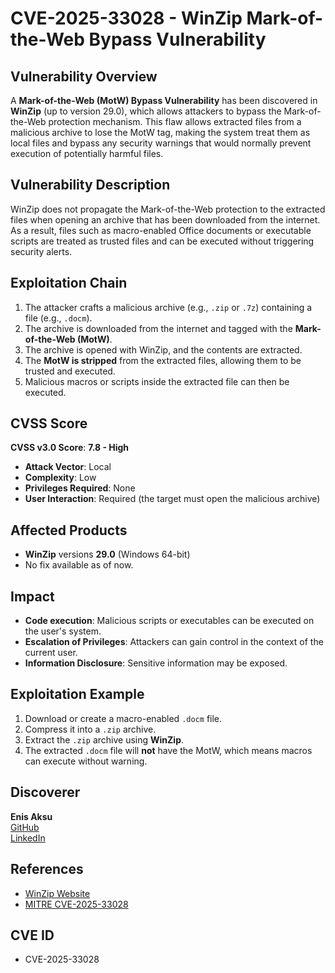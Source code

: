 # CVE-2025-33028 - WinZip Mark-of-the-Web Bypass Vulnerability

## Vulnerability Overview
A **Mark-of-the-Web (MotW) Bypass Vulnerability** has been discovered in **WinZip** (up to version 29.0), which allows attackers to bypass the Mark-of-the-Web protection mechanism. This flaw allows extracted files from a malicious archive to lose the MotW tag, making the system treat them as local files and bypass any security warnings that would normally prevent execution of potentially harmful files.

## Vulnerability Description
WinZip does not propagate the Mark-of-the-Web protection to the extracted files when opening an archive that has been downloaded from the internet. As a result, files such as macro-enabled Office documents or executable scripts are treated as trusted files and can be executed without triggering security alerts.

## Exploitation Chain
1. The attacker crafts a malicious archive (e.g., `.zip` or `.7z`) containing a file (e.g., `.docm`).
2. The archive is downloaded from the internet and tagged with the **Mark-of-the-Web (MotW)**.
3. The archive is opened with WinZip, and the contents are extracted.
4. The **MotW is stripped** from the extracted files, allowing them to be trusted and executed.
5. Malicious macros or scripts inside the extracted file can then be executed.

## CVSS Score
**CVSS v3.0 Score**: **7.8 - High**
- **Attack Vector**: Local
- **Complexity**: Low
- **Privileges Required**: None
- **User Interaction**: Required (the target must open the malicious archive)

## Affected Products
- **WinZip** versions **29.0** (Windows 64-bit)
- No fix available as of now.

## Impact
- **Code execution**: Malicious scripts or executables can be executed on the user's system.
- **Escalation of Privileges**: Attackers can gain control in the context of the current user.
- **Information Disclosure**: Sensitive information may be exposed.

## Exploitation Example
1. Download or create a macro-enabled `.docm` file.
2. Compress it into a `.zip` archive.
3. Extract the `.zip` archive using **WinZip**.
4. The extracted `.docm` file will **not** have the MotW, which means macros can execute without warning.

## Discoverer
**Enis Aksu**  
[GitHub](https://github.com/EnisAksu)  
[LinkedIn](https://www.linkedin.com/in/EnisAksu/)

## References
- [WinZip Website](https://kb.winzip.com/help/help_whatsnew.htm)
- [MITRE CVE-2025-33028](https://cve.mitre.org/cgi-bin/cvename.cgi?name=CVE-2025-33028)

## CVE ID
- CVE-2025-33028
